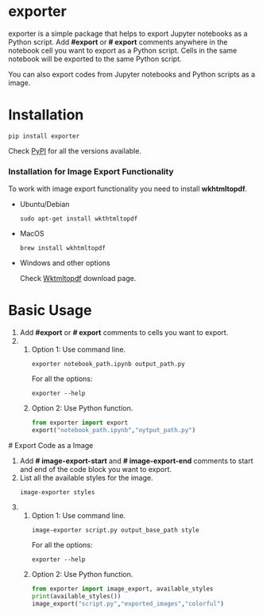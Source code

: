 # exporter

exporter is a simple package that helps to export Jupyter notebooks as a Python script.
Add **#export** or **# export** comments anywhere in the notebook cell you want to export as a Python script. Cells in 
the same notebook will be exported to the same Python script.

You can also export codes from Jupyter notebooks and Python scripts as a image.


# Installation

```
pip install exporter
```

Check [PyPI](https://pypi.org/project/exporter/) for all the versions available.

### Installation for Image Export Functionality
To work with image export functionality you need to install **wkhtmltopdf**.
- Ubuntu/Debian
    ```
    sudo apt-get install wkthtmltopdf
    ```
- MacOS
    ```
    brew install wkhtmltopdf
    ```
- Windows and other options

  Check [Wktmltopdf](https://wkhtmltopdf.org/downloads.html) download page.

# Basic Usage

1. Add **#export** or **# export** comments to cells you want to export.
2. 
    1. Option 1: Use command line.
          ```
          exporter notebook_path.ipynb output_path.py
          ```
          For all the options:
          ```
          exporter --help
          ```
    2. Option 2: Use Python function.
          ```python
          from exporter import export
          export("notebook_path.ipynb","oytput_path.py")
          ```

# Export Code as a Image
1. Add **# image-export-start** and **# image-export-end** comments
to start and end of the code block you want to export.
2. List all the available styles for the image.
    ```
    image-exporter styles
    ```
3.
    1. Option 1: Use command line.
          ```
          image-exporter script.py output_base_path style
          ```
       For all the options:
          ```
          exporter --help
          ```
    2. Option 2: Use Python function.      
          ```python
          from exporter import image_export, available_styles
          print(available_styles())
          image_export("script.py","exported_images","colorful")
          ```
